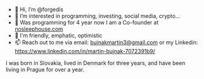 - 👋 Hi, I’m @forgedis
- 👀 I’m interested in programming, investing, social media, crypto...
- 🌱 Was programming for 4 year now I am a Co-founder at [nosleephouse.com](https://nosleephouse.com/)
- 💞️ I'm friendly, emphatic, optimistic
- 📫 Reach out to me via email: bujnakmartin3@gmail.com or my Linkedin: https://www.linkedin.com/in/martin-bujnak-7072391b9/

I was born in Slovakia, lived in Denmark for three years, and have been living in Prague for over a year.
